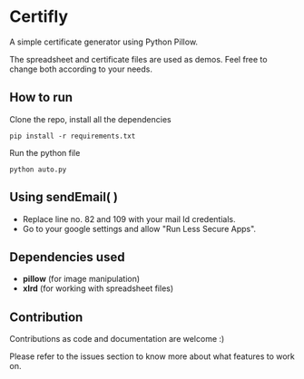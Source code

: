 # Certifly
A simple certificate generator using Python Pillow.

The spreadsheet and certificate files are used as demos. Feel free to change both according to your needs.

## How to run

Clone the repo, install all the dependencies
  
```
pip install -r requirements.txt
```
   
   
Run the python file
  
```
python auto.py
```
 
 ## Using sendEmail( )
- Replace line no. 82 and 109 with your mail Id credentials.
- Go to your google settings and allow "Run Less Secure Apps".
 
  
## Dependencies used
- **pillow** (for image manipulation)
- **xlrd** (for working with spreadsheet files)


## Contribution
Contributions as code and documentation are welcome :)  
  
Please refer to the issues section to know more about what features to work on.
